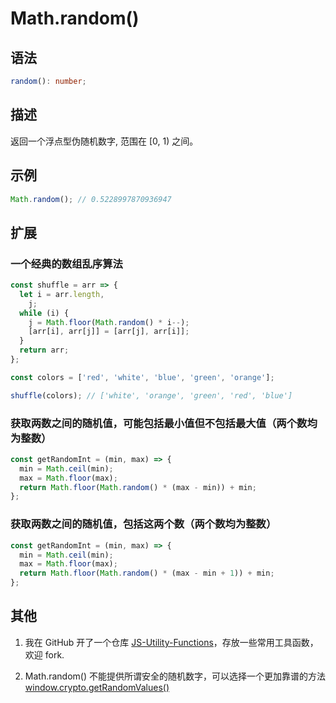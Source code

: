 # Math.random()

## 语法

```ts
random(): number;
```

## 描述

返回一个浮点型伪随机数字, 范围在 [0, 1) 之间。

## 示例

```js
Math.random(); // 0.5228997870936947
```

## 扩展

### 一个经典的数组乱序算法

```js
const shuffle = arr => {
  let i = arr.length,
    j;
  while (i) {
    j = Math.floor(Math.random() * i--);
    [arr[i], arr[j]] = [arr[j], arr[i]];
  }
  return arr;
};

const colors = ['red', 'white', 'blue', 'green', 'orange'];

shuffle(colors); // ['white', 'orange', 'green', 'red', 'blue']
```

### 获取两数之间的随机值，可能包括最小值但不包括最大值（两个数均为整数）

```js
const getRandomInt = (min, max) => {
  min = Math.ceil(min);
  max = Math.floor(max);
  return Math.floor(Math.random() * (max - min)) + min;
};
```

### 获取两数之间的随机值，包括这两个数（两个数均为整数）

```js
const getRandomInt = (min, max) => {
  min = Math.ceil(min);
  max = Math.floor(max);
  return Math.floor(Math.random() * (max - min + 1)) + min;
};
```

## 其他

1. 我在 GitHub 开了一个仓库 [JS-Utility-Functions](https://github.com/YanceyOfficial/JS-Utility-Functions)，存放一些常用工具函数，欢迎 fork.

2. Math.random() 不能提供所谓安全的随机数字，可以选择一个更加靠谱的方法 [window.crypto.getRandomValues()](https://developer.mozilla.org/zh-CN/docs/Web/API/RandomSource/getRandomValues)
